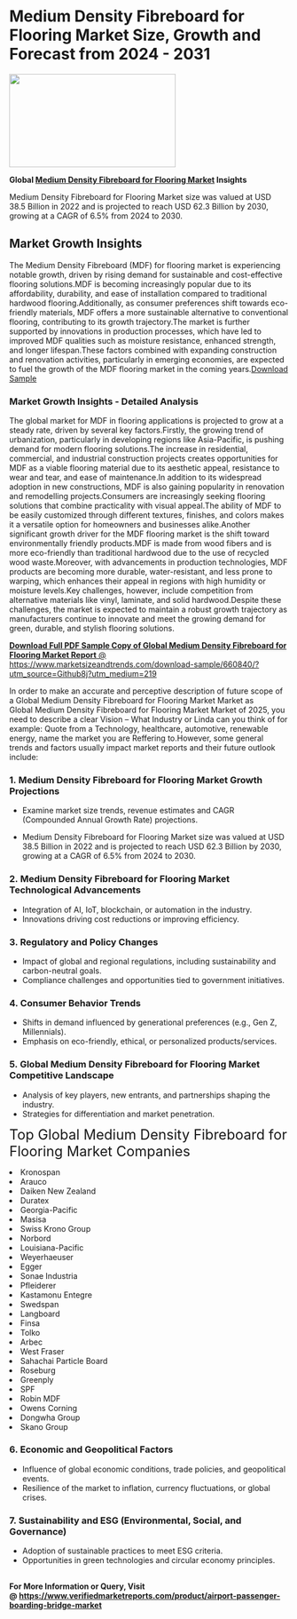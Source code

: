 <H1>Medium Density Fibreboard for Flooring Market Size, Growth and Forecast from 2024 - 2031</H1><img class="aligncenter size-medium wp-image-584254" src="https://thirdeyenews.in/wp-content/uploads/2024/09/Global-Market-Research-300x168.jpeg" alt="" width="300" height="168" /><p><strong>Global&nbsp;<a href="https://www.marketsizeandtrends.com/download-sample/660840/?utm_source=Github8j?utm_medium=219">Medium Density Fibreboard for Flooring Market</a> Insights</strong></p><p>Medium Density Fibreboard for Flooring Market size was valued at USD 38.5 Billion in 2022 and is projected to reach USD 62.3 Billion by 2030, growing at a CAGR of 6.5% from 2024 to 2030.</p><p><h2>Market Growth Insights</h2> The Medium Density Fibreboard (MDF) for flooring market is experiencing notable growth, driven by rising demand for sustainable and cost-effective flooring solutions.MDF is becoming increasingly popular due to its affordability, durability, and ease of installation compared to traditional hardwood flooring.Additionally, as consumer preferences shift towards eco-friendly materials, MDF offers a more sustainable alternative to conventional flooring, contributing to its growth trajectory.The market is further supported by innovations in production processes, which have led to improved MDF qualities such as moisture resistance, enhanced strength, and longer lifespan.These factors combined with expanding construction and renovation activities, particularly in emerging economies, are expected to fuel the growth of the MDF flooring market in the coming years.<a href="#">Download Sample</a> <h3>Market Growth Insights - Detailed Analysis</h3> The global market for MDF in flooring applications is projected to grow at a steady rate, driven by several key factors.Firstly, the growing trend of urbanization, particularly in developing regions like Asia-Pacific, is pushing demand for modern flooring solutions.The increase in residential, commercial, and industrial construction projects creates opportunities for MDF as a viable flooring material due to its aesthetic appeal, resistance to wear and tear, and ease of maintenance.In addition to its widespread adoption in new constructions, MDF is also gaining popularity in renovation and remodelling projects.Consumers are increasingly seeking flooring solutions that combine practicality with visual appeal.The ability of MDF to be easily customized through different textures, finishes, and colors makes it a versatile option for homeowners and businesses alike.Another significant growth driver for the MDF flooring market is the shift toward environmentally friendly products.MDF is made from wood fibers and is more eco-friendly than traditional hardwood due to the use of recycled wood waste.Moreover, with advancements in production technologies, MDF products are becoming more durable, water-resistant, and less prone to warping, which enhances their appeal in regions with high humidity or moisture levels.Key challenges, however, include competition from alternative materials like vinyl, laminate, and solid hardwood.Despite these challenges, the market is expected to maintain a robust growth trajectory as manufacturers continue to innovate and meet the growing demand for green, durable, and stylish flooring solutions.<a href="#"></p><p><span class=""><strong>Download Full PDF Sample Copy of Global Medium Density Fibreboard for Flooring Market Report</strong> @ <a href="https://www.marketsizeandtrends.com/download-sample/660840/?utm_source=Github8j?utm_medium=219" target="_blank">https://www.marketsizeandtrends.com/download-sample/660840/?utm_source=Github8j?utm_medium=219</a></span></p><p>In order to make an accurate and perceptive description of future scope of a Global&nbsp;Medium Density Fibreboard for Flooring Market Market as Global&nbsp;Medium Density Fibreboard for Flooring Market Market of 2025, you need to describe a clear Vision &ndash; What Industry or Linda can you think of for example: Quote from a Technology, healthcare, automotive, renewable energy, name the market you are Reffering to.However, some general trends and factors usually impact market reports and their future outlook include:</p><h3>1.&nbsp;<strong>Medium Density Fibreboard for Flooring Market Growth Projections</strong></h3><ul><li>Examine market size trends, revenue estimates and CAGR (Compounded Annual Growth Rate) projections.</li><li><p>Medium Density Fibreboard for Flooring Market size was valued at USD 38.5 Billion in 2022 and is projected to reach USD 62.3 Billion by 2030, growing at a CAGR of 6.5% from 2024 to 2030.</p></li></ul><h3>2.&nbsp;<strong>Medium Density Fibreboard for Flooring Market Technological Advancements</strong></h3><ul><li>Integration of AI, IoT, blockchain, or automation in the industry.</li><li>Innovations driving cost reductions or improving efficiency.</li></ul><h3>3.&nbsp;<strong>Regulatory and Policy Changes</strong></h3><ul><li>Impact of global and regional regulations, including sustainability and carbon-neutral goals.</li><li>Compliance challenges and opportunities tied to government initiatives.</li></ul><h3>4.&nbsp;<strong>Consumer Behavior Trends</strong></h3><ul><li>Shifts in demand influenced by generational preferences (e.g., Gen Z, Millennials).</li><li>Emphasis on eco-friendly, ethical, or personalized products/services.</li></ul><h3>5.&nbsp;<strong>Global Medium Density Fibreboard for Flooring Market Competitive Landscape</strong></h3><ul><li>Analysis of key players, new entrants, and partnerships shaping the industry.</li><li>Strategies for differentiation and market penetration.</li></ul><p data-pm-slice="1 1 []"><span style="color: inherit; font-family: inherit; font-size: 25px;">Top Global Medium Density Fibreboard for Flooring Market Companies</span></p><div class="" data-test-id=""><p><li>Kronospan</li><li> Arauco</li><li> Daiken New Zealand</li><li> Duratex</li><li> Georgia-Pacific</li><li> Masisa</li><li> Swiss Krono Group</li><li> Norbord</li><li> Louisiana-Pacific</li><li> Weyerhaeuser</li><li> Egger</li><li> Sonae Industria</li><li> Pfleiderer</li><li> Kastamonu Entegre</li><li> Swedspan</li><li> Langboard</li><li> Finsa</li><li> Tolko</li><li> Arbec</li><li> West Fraser</li><li> Sahachai Particle Board</li><li> Roseburg</li><li> Greenply</li><li> SPF</li><li> Robin MDF</li><li> Owens Corning</li><li> Dongwha Group</li><li> Skano Group</li></p></div><h3>6.&nbsp;<strong>Economic and Geopolitical Factors</strong></h3><ul><li>Influence of global economic conditions, trade policies, and geopolitical events.</li><li>Resilience of the market to inflation, currency fluctuations, or global crises.</li></ul><h3>7.&nbsp;<strong>Sustainability and ESG (Environmental, Social, and Governance)</strong></h3><ul><li>Adoption of sustainable practices to meet ESG criteria.</li><li>Opportunities in green technologies and circular economy principles.</li></ul><h2><strong style="font-size: 14px;">For More Information or Query, Visit @&nbsp;</strong><a style="background-color: #ffffff; font-size: 14px;" href="https://www.marketsizeandtrends.com/report/medium-density-fibreboard-for-flooring-market/" target="_blank">https://www.verifiedmarketreports.com/product/airport-passenger-boarding-bridge-market</a></h2>